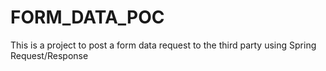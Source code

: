# FORM_DATA_POC
This is a project to post a form data request to the third party using Spring Request/Response 
